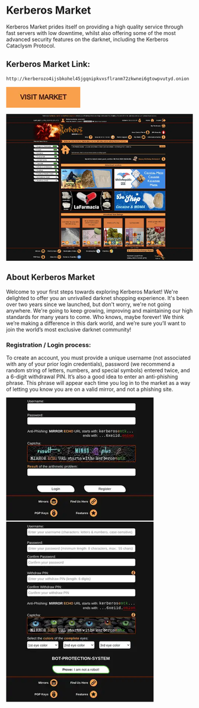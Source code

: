 # Kerberos Market
Kerberos Market prides itself on providing a high quality service through fast servers with low downtime, whilst also offering some of the most advanced security features on the darknet, including the Kerberos Cataclysm Protocol.

## Kerberos Market Link:

```sh
http://kerberozo4ijsbkohel45jgqnipkvxsflranm72zkwnei6gtowpvutyd.onion
```
[<img src="/assets/visit-market.webp" width="200">](http://kerberozo4ijsbkohel45jgqnipkvxsflranm72zkwnei6gtowpvutyd.onion/)

<a href="http://kerberozo4ijsbkohel45jgqnipkvxsflranm72zkwnei6gtowpvutyd.onion"><img src="/assets/kerberos-preview.webp" alt="image" style="max-width: 100%;"><a>

## About Kerberos Market
Welcome to your first steps towards exploring Kerberos Market! We're delighted to offer you an unrivalled darknet shopping experience. It's been over two years since we launched, but don't worry, we're not going anywhere. We're going to keep growing, improving and maintaining our high standards for many years to come. Who knows, maybe forever! We think we’re making a difference in this dark world, and we’re sure you’ll want to join the world’s most exclusive darknet community!

### Registration / Login process:

To create an account, you must provide a unique username (not associated with any of your prior login credentials), password (we recommend a random string of letters, numbers, and special symbols) entered twice, and a 6-digit withdrawal PIN. It’s also a good idea to enter an anti-phishing phrase. This phrase will appear each time you log in to the market as a way of letting you know you are on a valid mirror, and not a phishing site.


<a href="http://kerberozo4ijsbkohel45jgqnipkvxsflranm72zkwnei6gtowpvutyd.onion"><img src="/assets/kerberos-login.webp" alt="image" style="max-width: 100%;"><a>  <a href="http://kerberozo4ijsbkohel45jgqnipkvxsflranm72zkwnei6gtowpvutyd.onion"><img src="/assets/kerberos-register.webp" alt="image" style="max-width: 100%;"><a>